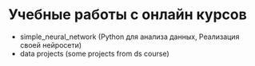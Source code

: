 # Учебные работы с онлайн курсов

* simple_neural_network (Python для анализа данных, Реализация своей нейросети)
* data projects (some projects from ds course)
